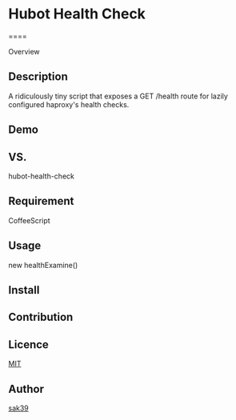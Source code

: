 # Hubot Health Check
====

Overview

## Description
A ridiculously tiny script that exposes a GET /health route for lazily configured haproxy's health checks.

## Demo

## VS. 
hubot-health-check

## Requirement
CoffeeScript

## Usage
new healthExamine()

## Install

## Contribution

## Licence

[MIT](https://github.com/sak39)

## Author

[sak39](https://github.com/sak39)
